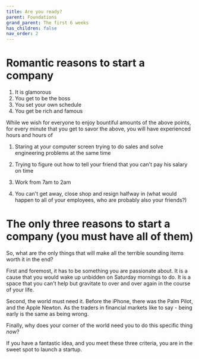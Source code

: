 ```yaml
---
title: Are you ready?
parent: Foundations
grand_parent: The first 6 weeks
has_children: false
nav_order: 2
---
```


# Romantic reasons to start a company

1. It is glamorous
2. You get to be the boss
3. You set your own schedule
4. You get be rich and famous

While we wish for everyone to enjoy bountiful amounts of the above points, for every minute that you get to savor the above, you will have experienced hours and hours of

1. Staring at your computer screen trying to do sales and solve engineering problems at the same time

2. Trying to figure out how to tell your friend that you can't pay his salary on time

3. Work from 7am to 2am

4. You can't get away, close shop and resign halfway in (what would happen to all of your employees, who are probably also your friends?)

# The only three reasons to start a company (you must have all of them)

So, what are the only things that will make all the terrible sounding items worth it in the end?

First and foremost, it has to be something you are passionate about. It is a cause that you would wake up unbidden on Saturday mornings to do. It is a space that you can't help but gravitate to over and over again in the course of your life. 

Second, the world must need it. Before the iPhone, there was the Palm Pilot, and the Apple Newton. As the traders in financial markets like to say - being early is the same as being wrong.

Finally, why does your corner of the world need you to do this specific thing *now*?

If you have a fantastic idea, and you meet these three criteria, you are in the sweet spot to launch a startup. 